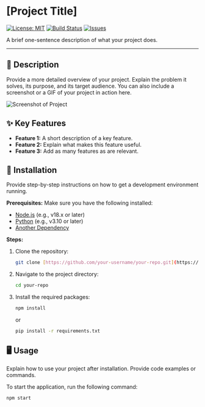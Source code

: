 # [Project Title]

[![License: MIT](https://img.shields.io/badge/License-MIT-yellow.svg)](https://opensource.org/licenses/MIT)
[![Build Status](https://img.shields.io/badge/build-passing-brightgreen)](https://example.com/build)
[![Issues](https://img.shields.io/github/issues/your-username/your-repo)](https://github.com/your-username/your-repo/issues)

A brief one-sentence description of what your project does.

---

## 📝 Description

Provide a more detailed overview of your project. Explain the problem it solves, its purpose, and its target audience. You can also include a screenshot or a GIF of your project in action here.

![Screenshot of Project](path/to/your/screenshot.png)

## ✨ Key Features

* **Feature 1:** A short description of a key feature.
* **Feature 2:** Explain what makes this feature useful.
* **Feature 3:** Add as many features as are relevant.

## 🚀 Installation

Provide step-by-step instructions on how to get a development environment running.

**Prerequisites:**
Make sure you have the following installed:
* [Node.js](https://nodejs.org/) (e.g., v18.x or later)
* [Python](https://www.python.org/) (e.g., v3.10 or later)
* [Another Dependency](https://example.com)

**Steps:**
1.  Clone the repository:
    ```bash
    git clone [https://github.com/your-username/your-repo.git](https://github.com/your-username/your-repo.git)
    ```
2.  Navigate to the project directory:
    ```bash
    cd your-repo
    ```
3.  Install the required packages:
    ```bash
    npm install
    ```
    or
    ```bash
    pip install -r requirements.txt
    ```

## 🖥️ Usage

Explain how to use your project after installation. Provide code examples or commands.

To start the application, run the following command:
```bash
npm start
